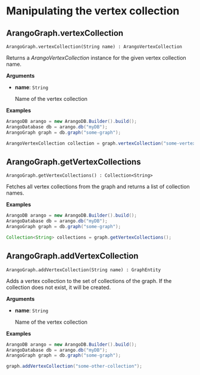 <!-- don't edit here, it's from https://@github.com/arangodb/arangodb-java-driver.git / docs/Drivers/ -->
# Manipulating the vertex collection

## ArangoGraph.vertexCollection

```
ArangoGraph.vertexCollection(String name) : ArangoVertexCollection
```

Returns a _ArangoVertexCollection_ instance for the given vertex collection name.

**Arguments**

- **name**: `String`

  Name of the vertex collection

**Examples**

```Java
ArangoDB arango = new ArangoDB.Builder().build();
ArangoDatabase db = arango.db("myDB");
ArangoGraph graph = db.graph("some-graph");

ArangoVertexCollection collection = graph.vertexCollection("some-vertex-collection");
```

## ArangoGraph.getVertexCollections

```
ArangoGraph.getVertexCollections() : Collection<String>
```

Fetches all vertex collections from the graph and returns a list of collection names.

**Examples**

```Java
ArangoDB arango = new ArangoDB.Builder().build();
ArangoDatabase db = arango.db("myDB");
ArangoGraph graph = db.graph("some-graph");

Collection<String> collections = graph.getVertexCollections();
```

## ArangoGraph.addVertexCollection

```
ArangoGraph.addVertexCollection(String name) : GraphEntity
```

Adds a vertex collection to the set of collections of the graph. If the collection does not exist, it will be created.

**Arguments**

- **name**: `String`

  Name of the vertex collection

**Examples**

```Java
ArangoDB arango = new ArangoDB.Builder().build();
ArangoDatabase db = arango.db("myDB");
ArangoGraph graph = db.graph("some-graph");

graph.addVertexCollection("some-other-collection");
```
